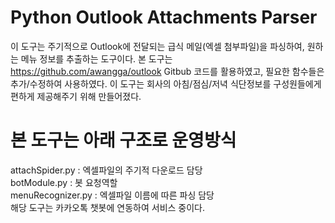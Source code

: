# Python Outlook Attachments Parser
이 도구는 주기적으로 Outlook에 전달되는 급식 메일(엑셀 첨부파일)을 파싱하여, 원하는 메뉴 정보를 추출하는 도구이다.
본 도구는 https://github.com/awangga/outlook Gitbub 코드를 활용하였고, 필요한 함수들은 추가/수정하여 사용하였다.
이 도구는 회사의 아침/점심/저녁 식단정보를 구성원들에게 편하게 제공해주기 위해 만들어졌다.
# 본 도구는 아래 구조로 운영방식 
attachSpider.py : 엑셀파일의 주기적 다운로드 담당<br>
botModule.py : 봇 요청역할<br>
menuRecognizer.py : 엑셀파일 이름에 따른 파싱 담당<br>
해당 도구는 카카오톡 챗봇에 연동하여 서비스 중이다.
